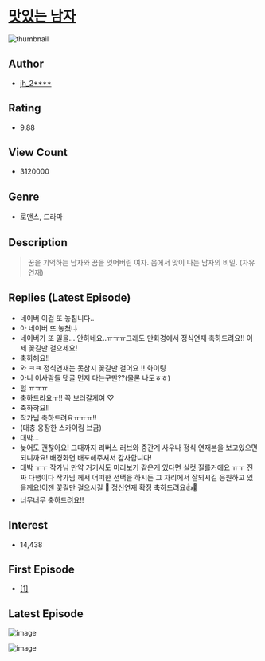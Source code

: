 # [맛있는 남자](https://comic.naver.com/bestChallenge/list?titleId=718033)
![thumbnail](https://image-comic.pstatic.net/user_contents_data/challenge_comic/2020/12/30/318504/thumbnail_202x16448229edb_2345_4a1d_9348_15b22371d027_00005320.JPEG)

## Author
- [jh_2****](https://comic.naver.com/artistTitle?id=318504)

## Rating
- 9.88

## View Count
- 3120000

## Genre
- 로맨스, 드라마

## Description
> 꿈을 기억하는 남자와 꿈을 잊어버린 여자. 몸에서 맛이 나는 남자의 비밀. (자유연재)

## Replies (Latest Episode)
- 네이버 이걸 또 놓칩니다..
- 아 네이버 또 놓쳤냐
- 네이버가 또 일을... 안하네요..ㅠㅠㅠ그래도 만화경에서 정식연재 축하드려요!! 이제 꽃길만 걸으세요!
- 축하해요!!
- 와 ㅋㅋ 정식연재는 못참지 꽃길만 걸어요 !! 화이팅
- 아니 이사람들 댓글 먼저 다는구만??(물론 나도ㅎㅎ)
- 헐 ㅠㅠㅠ
- 축하드랴요ㅜ!! 꼭 보러갈게여 ♡
- 축하햐요!!
- 작가님 축하드려요ㅠㅠㅠ!!
- (대충 웅장한 스카이림 브금)
- 대박...
- 늦어도 괜찮아요! 그때까지 리버스 러브와 중간계 사우나 정식 연재본을 보고있으면 되니까요! 배경화면 배포해주셔서 감사합니다!
- 대박 ㅜㅜ 작가님 만약 거기서도 미리보기 같은게 있다면 실컷 질를거에요 ㅠㅜ 진짜 다행이다 작가님 께서 어떠한 선택을 하시든 그 자리에서 잘되시길 응원하고 있을께요!이젠 꽃길만 걸으시길 💐 정신연재 확정 축하드려요👍🎉
- 너무너무 축하드려요!!

## Interest
- 14,438

## First Episode
- [[1]](https://comic.naver.com/bestChallenge/detail?titleId=718033&no=27)

## Latest Episode
![image](https://image-comic.pstatic.net/user_contents_data/challenge_comic/2020/12/07/318504/upload_7161960577972266293.jpeg)

![image](https://image-comic.pstatic.net/user_contents_data/challenge_comic/2020/12/05/318504/upload_7365748658729595699.jpeg)
